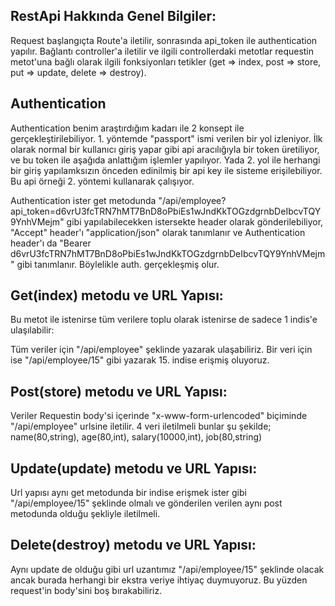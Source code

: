 ## RestApi Hakkında Genel Bilgiler:

Request başlangıçta Route'a iletilir, sonrasında api_token ile authentication yapılır. Bağlantı controller'a iletilir ve ilgili controllerdaki metotlar requestin metot'una bağlı olarak ilgili fonksiyonları tetikler (get => index, post => store, put => update, delete => destroy).

## Authentication

Authentication benim araştırdığım kadarı ile 2 konsept ile gerçekleştirilebiliyor. 1. yöntemde "passport" ismi verilen bir yol izleniyor. İlk olarak normal bir kullanıcı giriş yapar gibi api aracılığıyla bir token üretiliyor, ve bu token ile aşağıda anlattığım işlemler yapılıyor. Yada 2. yol ile herhangi bir giriş yapılamksızın önceden edinilmiş bir api key ile sisteme erişilebiliyor. Bu api örneği 2. yöntemi kullanarak çalışıyor.

Authentication ister get metodunda "/api/employee?api_token=d6vrU3fcTRN7hMT7BnD8oPbiEs1wJndKkTOGzdgrnbDeIbcvTQY9YnhVMejm" gibi yapılabilecekken istersekte header olarak gönderilebiliyor, "Accept" header'ı "application/json" olarak tanımlanır ve Authentication header'ı da "Bearer d6vrU3fcTRN7hMT7BnD8oPbiEs1wJndKkTOGzdgrnbDeIbcvTQY9YnhVMejm" gibi tanımlanır. Böylelikle auth. gerçekleşmiş olur.

## Get(index) metodu ve URL Yapısı:

Bu metot ile istenirse tüm verilere toplu olarak istenirse de sadece 1 indis'e ulaşılabilir:

Tüm veriler için "/api/employee" şeklinde yazarak ulaşabiliriz.
Bir veri için ise "/api/employee/15" gibi yazarak 15. indise erişmiş oluyoruz.

## Post(store) metodu ve URL Yapısı:

Veriler Requestin body'si içerinde "x-www-form-urlencoded" biçiminde "/api/employee" urlsine iletilir. 4 veri iletilmeli bunlar şu şekilde; name(80,string), age(80,int), salary(10000,int), job(80,string)

## Update(update) metodu ve URL Yapısı:

Url yapısı aynı get metodunda bir indise erişmek ister gibi "/api/employee/15" şeklinde olmalı ve gönderilen verilen aynı post metodunda olduğu şekliyle iletilmeli.

## Delete(destroy) metodu ve URL Yapısı:

Aynı update de olduğu gibi url uzantımız "/api/employee/15" şeklinde olacak ancak burada herhangi bir ekstra veriye ihtiyaç duymuyoruz. Bu yüzden request'in body'sini boş bırakabiliriz.
      
